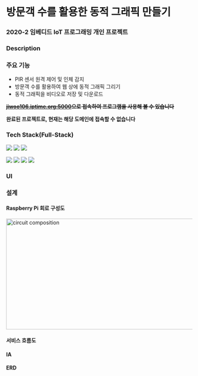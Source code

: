 # 방문객 수를 활용한 동적 그래픽 만들기

### 2020-2 임베디드 IoT 프로그래밍 개인 프로젝트

### Description


### 주요 기능
* PIR 센서 원격 제어 및 인체 감지
* 방문객 수를 활용하여 웹 상에 동적 그래픽 그리기
* 동적 그래픽을 비디오로 저장 및 다운로드

~~**<jiwoo106.iptime.org:5000>으로 접속하여 프로그램을 사용해 볼 수 있습니다**~~

**완료된 프로젝트로, 현재는 해당 도메인에 접속할 수 없습니다**

### Tech Stack(Full-Stack)
<img src="https://img.shields.io/badge/HTML5-E34F26?style=round-square&logo=html5&logoColor=white"/> <img src="https://img.shields.io/badge/CSS3-1572B6?style=round-square&logo=css3&logoColor=white"/>
<img src="https://img.shields.io/badge/JavaScript-F7DF1E?style=round-square&logo=javascript&logoColor=white"/>

<img src="https://img.shields.io/badge/Python-3776AB?style=round-square&logo=python&logoColor=white"/> <img src="https://img.shields.io/badge/Flask-000000?style=round-square&logo=flask&logoColor=white"/>
<img src="https://img.shields.io/badge/Jinja-B41717?style=round-square&logo=jinja&logoColor=white"/>
<img src="https://img.shields.io/badge/MariaDB-003545?style=round-square&logo=mariadb&logoColor=white"/>


### UI

### 설계

#### Raspberry Pi 회로 구성도
<img src="https://user-images.githubusercontent.com/55731054/150554432-acdf3b60-6919-4957-9197-a49d5820e512.png" alt="circuit composition" width="600" height="300">

#### 서비스 흐름도

#### IA

#### ERD
